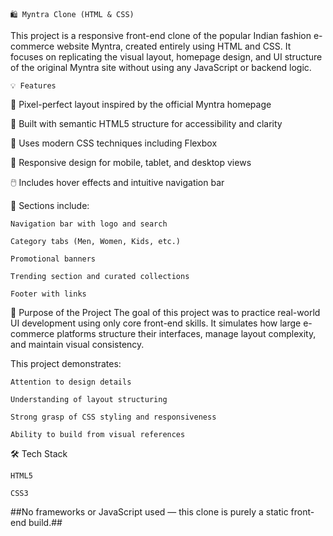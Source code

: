     🛍️ Myntra Clone (HTML & CSS)
This project is a responsive front-end clone of the popular Indian fashion e-commerce website Myntra, created entirely using HTML and CSS. It focuses on replicating the visual layout, homepage design, and UI structure of the original Myntra site without using any JavaScript or backend logic.

    💡 Features
🧱 Pixel-perfect layout inspired by the official Myntra homepage

🎯 Built with semantic HTML5 structure for accessibility and clarity

🎨 Uses modern CSS techniques including Flexbox

📱 Responsive design for mobile, tablet, and desktop views

🖱️ Includes hover effects and intuitive navigation bar

👗 Sections include:

    Navigation bar with logo and search

    Category tabs (Men, Women, Kids, etc.)

    Promotional banners

    Trending section and curated collections

    Footer with links

🚀 Purpose of the Project
The goal of this project was to practice real-world UI development using only core front-end skills. It simulates how large e-commerce platforms structure their interfaces, manage layout complexity, and maintain visual consistency.

This project demonstrates:

    Attention to design details

    Understanding of layout structuring

    Strong grasp of CSS styling and responsiveness

    Ability to build from visual references

🛠️ Tech Stack

    HTML5

    CSS3

##No frameworks or JavaScript used — this clone is purely a static front-end build.##
